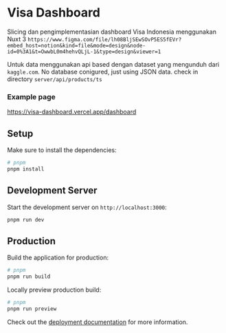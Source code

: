 # Visa Dashboard

Slicing dan pengimplementasian dashboard Visa Indonesia menggunakan Nuxt 3 `https://www.figma.com/file/lh08BljSEwSOvP5ES5fEVr?embed_host=notion&kind=file&mode=design&node-id=0%3A1&t=OwwbL0m4hehvQLjL-1&type=design&viewer=1`

Untuk data menggunakan api based dengan dataset yang mengunduh dari `kaggle.com`. No database conigured, just using JSON data. check in directory `server/api/products/ts`

### Example page

https://visa-dashboard.vercel.app/dashboard

## Setup

Make sure to install the dependencies:

```bash
# pnpm
pnpm install
```

## Development Server

Start the development server on `http://localhost:3000`:

```bash
pnpm run dev
```

## Production

Build the application for production:

```bash
# pnpm
pnpm run build
```

Locally preview production build:

```bash
# pnpm
pnpm run preview
```

Check out the [deployment documentation](https://nuxt.com/docs/getting-started/deployment) for more information.
